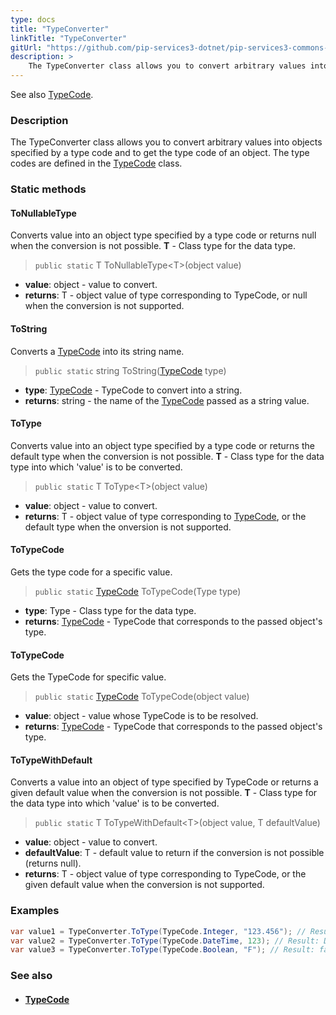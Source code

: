 ```yaml
---
type: docs
title: "TypeConverter"
linkTitle: "TypeConverter"
gitUrl: "https://github.com/pip-services3-dotnet/pip-services3-commons-dotnet"
description: > 
    The TypeConverter class allows you to convert arbitrary values into objects specified by a code type and to get the type code of an object.
---
```

See also [TypeCode](../../convert/type_code).

### Description
The TypeConverter class allows you to convert arbitrary values into objects specified by a type code and to get the type code of an object. The type codes are defined in the [TypeCode](../../convert/type_code) class.


### Static methods

#### ToNullableType
Converts value into an object type specified by a type code or returns null when the conversion is not possible.
**T** - Class type for the data type.

> `public static` T ToNullableType\<T\>(object value)

- **value**: object - value to convert.
- **returns**: T - object value of type corresponding to TypeCode, or null when the conversion is not supported.

#### ToString
Converts a [TypeCode](../../convert/type_code) into its string name.

> `public static` string ToString([TypeCode](../../convert/type_code) type)

- **type**: [TypeCode](../../convert/type_code) - TypeCode to convert into a string.
- **returns**: string - the name of the [TypeCode](../../convert/type_code) passed as a string value.

#### ToType
Converts value into an object type specified by a type code or returns the default type when the conversion is not possible.
**T** - Class type for the data type into which 'value' is to be converted.

> `public static` T ToType\<T\>(object value)

- **value**: object - value to convert.
- **returns**: T - object value of type corresponding to [TypeCode](../../convert/type_code), or the default type when the onversion is not supported.


#### ToTypeCode
Gets the type code for a specific value.

> `public static` [TypeCode](../../convert/type_code) ToTypeCode(Type type)

- **type**: Type - 	Class type for the data type.
- **returns**: [TypeCode](../../convert/type_code) - TypeCode that corresponds to the passed object's type.


#### ToTypeCode
Gets the TypeCode for specific value.

> `public static` [TypeCode](../../convert/type_code) ToTypeCode(object value)

- **value**: object - value whose TypeCode is to be resolved.
- **returns**: [TypeCode](../../convert/type_code) - TypeCode that corresponds to the passed object's type.


#### ToTypeWithDefault
Converts a value into an object of type specified by TypeCode or returns a given default value when the conversion is not possible.
**T** - Class type for the data type into which 'value' is to be converted.

> `public static` T ToTypeWithDefault\<T\>(object value, T defaultValue)

- **value**: object - value to convert.
- **defaultValue**: T - default value to return if the conversion is not possible (returns null).
- **returns**: T - object value of type corresponding to TypeCode, or the given default value when the conversion is not supported.

### Examples


```cs
var value1 = TypeConverter.ToType(TypeCode.Integer, "123.456"); // Result: 123
var value2 = TypeConverter.ToType(TypeCode.DateTime, 123); // Result: DateTime(123)
var value3 = TypeConverter.ToType(TypeCode.Boolean, "F"); // Result: false
```

### See also
- #### [TypeCode](../../convert/type_code)
